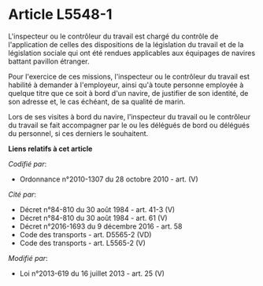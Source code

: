 # Article L5548-1

L'inspecteur ou le contrôleur du travail est chargé du contrôle de l'application de celles des dispositions de la législation
du travail et de la législation sociale qui ont été rendues applicables aux équipages de navires battant pavillon étranger.

Pour l'exercice de ces missions, l'inspecteur ou le contrôleur du travail est habilité à demander à l'employeur, ainsi qu'à
toute personne employée à quelque titre que ce soit à bord d'un navire, de justifier de son identité, de son adresse et, le
cas échéant, de sa qualité de marin.

Lors de ses visites à bord du navire, l'inspecteur du travail ou le contrôleur du travail se fait accompagner par le ou les
délégués de bord ou délégués du personnel, si ces derniers le souhaitent.

**Liens relatifs à cet article**

_Codifié par_:

  - Ordonnance n°2010-1307 du 28 octobre 2010 - art. (V)

_Cité par_:

  - Décret n°84-810 du 30 août 1984 - art. 41-3 (V)
  - Décret n°84-810 du 30 août 1984 - art. 61 (V)
  - Décret n°2016-1693 du 9 décembre 2016 - art. 58
  - Code des transports - art. D5565-2 (VD)
  - Code des transports - art. L5565-2 (V)

_Modifié par_:

  - Loi n°2013-619 du 16 juillet 2013 - art. 25 (V)
